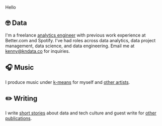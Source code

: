 Hello

## :nerd_face: Data
I'm a freelance [analytics engineer](https://blog.getdbt.com/what-is-an-analytics-engineer/) with previous work experience at Better.com and Spotify. I've had roles across data analytics, data project management, data science, and data engineering. Email me at kenny@kndata.co for inquiries.

## :headphones: Music
I produce music under [k-means](https://soundcloud.com/kmeansbusiness) for myself and [other artists](https://levelmusic.lnk.to/3TYHuy).

## :pencil2: Writing
I write [short stories](https://kleandata.substack.com/) about data and tech culture and guest write for [other publications](https://www.patreon.com/posts/39805220).
